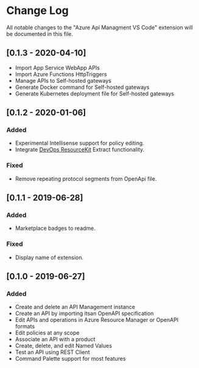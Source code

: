 # Change Log
All notable changes to the "Azure Api Managment VS Code" extension will be documented in this file.

## [0.1.3 - 2020-04-10]
- Import App Service WebApp APIs
- Import Azure Functions HttpTriggers
- Manage APIs to Self-hosted gateways
- Generate Docker command for Self-hosted gateways
- Generate Kubernetes deployment file for Self-hosted gateways

## [0.1.2 - 2020-01-06]

### Added
- Experimental Intellisense support for policy editing.
- Integrate [DevOps ResourceKit](https://github.com/Azure/azure-api-management-devops-resource-kit) Extract functionality.

### Fixed
- Remove repeating protocol segments from OpenApi file.

## [0.1.1 - 2019-06-28]

### Added
- Marketplace badges to readme.

### Fixed
- Display name of extension.

## [0.1.0 - 2019-06-27]

### Added
- Create and delete an API Management instance
- Create an API by importing itsan OpenAPI specification
- Edit APIs and operations in Azure Resource Manager or OpenAPI formats
- Edit policies at any scope
- Associate an API with a product
- Create, delete, and edit Named Values
- Test an API using REST Client
- Command Palette support for most features
